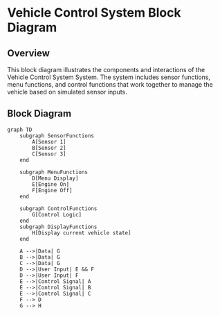 # Vehicle Control System Block Diagram

## Overview

This block diagram illustrates the components and interactions of the Vehicle Control System System. The system includes sensor functions, menu functions, and control functions that work together to manage the vehicle based on simulated sensor inputs.

## Block Diagram

```mermaid
graph TD
    subgraph SensorFunctions
        A[Sensor 1]
        B[Sensor 2]
        C[Sensor 3]
    end

    subgraph MenuFunctions
        D[Menu Display]
        E[Engine On]
        F[Engine Off]
    end

    subgraph ControlFunctions
        G[Control Logic]
    end
    subgraph DisplayFunctions
        H[Display current vehicle state]
    end

    A -->|Data| G
    B -->|Data| G
    C -->|Data| G
    D -->|User Input| E && F
    D -->|User Input| F
    E -->|Control Signal| A
    E -->|Control Signal| B
    E -->|Control Signal| C
    F --> D
    G --> H
